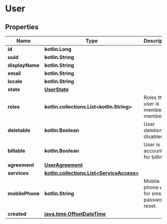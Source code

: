 
# User

## Properties
Name | Type | Description | Notes
------------ | ------------- | ------------- | -------------
**id** | **kotlin.Long** |  | 
**uuid** | **kotlin.String** |  | 
**displayName** | **kotlin.String** |  | 
**email** | **kotlin.String** |  | 
**locale** | **kotlin.String** |  | 
**state** | [**UserState**](UserState.md) |  | 
**roles** | **kotlin.collections.List&lt;kotlin.String&gt;** | Roles the user is member a member of. | 
**deletable** | **kotlin.Boolean** | User deletion is disabled. | 
**billable** | **kotlin.Boolean** | User is accounted for billing. | 
**agreement** | [**UserAgreement**](UserAgreement.md) |  | 
**services** | [**kotlin.collections.List&lt;ServiceAccess&gt;**](ServiceAccess.md) |  | 
**mobilePhone** | **kotlin.String** | Mobile phone used for sms password reset. |  [optional]
**created** | [**java.time.OffsetDateTime**](java.time.OffsetDateTime.md) |  |  [optional]



